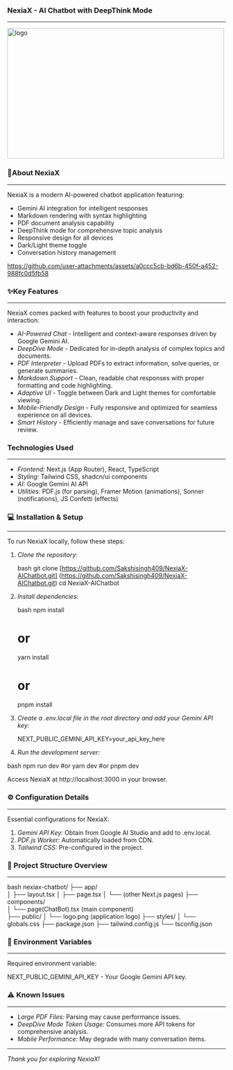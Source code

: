 ### NexiaX - AI Chatbot with DeepThink Mode
---
<img width="500" height="300" alt="logo" src="https://github.com/user-attachments/assets/256dca74-e1ad-49b7-b399-1b277ee0af82" />

### 🚀About NexiaX 
---
NexiaX is a modern AI-powered chatbot application featuring:
* Gemini AI integration for intelligent responses
* Markdown rendering with syntax highlighting
* PDF document analysis capability
* DeepThink mode for comprehensive topic analysis
* Responsive design for all devices
* Dark/Light theme toggle
* Conversation history management


https://github.com/user-attachments/assets/a0ccc5cb-bd6b-450f-a452-988fc0d5fb58


### ✨Key Features
---
NexiaX comes packed with features to boost your productivity and interaction:

* *AI-Powered Chat* - Intelligent and context-aware responses driven by Google Gemini AI.
* *DeepDive Mode* - Dedicated for in-depth analysis of complex topics and documents.
* *PDF Interpreter* - Upload PDFs to extract information, solve queries, or generate summaries.
* *Markdown Support* - Clean, readable chat responses with proper formatting and code highlighting.
* *Adaptive UI* - Toggle between Dark and Light themes for comfortable viewing.
* *Mobile-Friendly Design* - Fully responsive and optimized for seamless experience on all devices.
* *Smart History* - Efficiently manage and save conversations for future review.

  

### Technologies Used
---
* *Frontend:* Next.js (App Router), React, TypeScript
* *Styling:* Tailwind CSS, shadcn/ui components
* *AI:* Google Gemini AI API
* *Utilities:* PDF.js (for parsing), Framer Motion (animations), Sonner (notifications), JS Confetti (effects)



### 💻 Installation & Setup
---
To run NexiaX locally, follow these steps:

1.  *Clone the repository:*
   
    bash
    git clone [https://github.com/Sakshisingh409/NexiaX-AIChatbot.git]
    (https://github.com/Sakshisingh409/NexiaX-AIChatbot.git)
    cd NexiaX-AIChatbot
    

2.  *Install dependencies:*

    bash
    npm install
    # or
    yarn install
    # or
    pnpm install
    

3.  *Create a .env.local file in the root directory and add your Gemini API key:*

    
    NEXT_PUBLIC_GEMINI_API_KEY=your_api_key_here
    

4.  *Run the development server:*
   
   bash
   npm run dev
   #or
   yarn dev
   #or
   pnpm dev

Access NexiaX at http://localhost:3000 in your browser.
   
    

### ⚙ Configuration Details
---
Essential configurations for NexiaX:

1.  *Gemini API Key:* Obtain from Google AI Studio and add to .env.local.
2.  *PDF.js Worker:* Automatically loaded from CDN.
3.  *Tailwind CSS:* Pre-configured in the project.


### 📂 Project Structure Overview
---
bash
nexiax-chatbot/
├── app/                
│   ├── layout.tsx
│   ├── page.tsx
│   └── (other Next.js pages)
├── components/        
│   └── page(ChatBot).tsx (main component)          
├── public/
│   └── logo.png (application logo)
├── styles/
│   └── globals.css
├── package.json
├── tailwind.config.js
└── tsconfig.json
 

### 🔑 Environment Variables
---
Required environment variable:

NEXT_PUBLIC_GEMINI_API_KEY - Your Google Gemini API key.


### ⚠ Known Issues
---
* *Large PDF Files:* Parsing may cause performance issues.
* *DeepDive Mode Token Usage:* Consumes more API tokens for comprehensive analysis.
* *Mobile Performance:* May degrade with many conversation items.
---

*Thank you for exploring NexiaX!*
